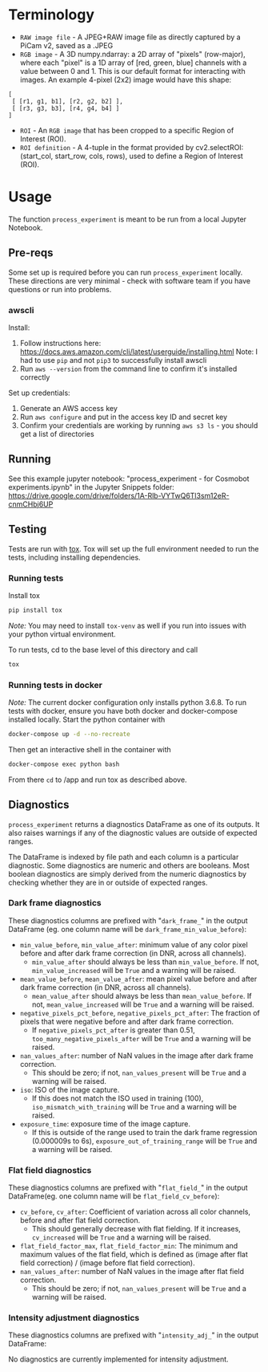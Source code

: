 # Terminology
* `RAW image file` - A JPEG+RAW image file as directly captured by a PiCam v2, saved as a .JPEG
* `RGB image` - A 3D numpy.ndarray: a 2D array of "pixels" (row-major), where each "pixel" is a 1D array of [red, green, blue] channels with a value between 0 and 1. This is our default format for interacting with images. An example 4-pixel (2x2) image would have this shape:

```
[
 [ [r1, g1, b1], [r2, g2, b2] ],
 [ [r3, g3, b3], [r4, g4, b4] ]
]
```

* `ROI` - An `RGB image` that has been cropped to a specific Region of Interest (ROI).
* `ROI definition` - A 4-tuple in the format provided by cv2.selectROI: (start_col, start_row, cols, rows), used to define a Region of Interest (ROI).


# Usage
The function `process_experiment` is meant to be run from a local Jupyter Notebook.

## Pre-reqs
Some set up is required before you can run `process_experiment` locally. These directions are very minimal - check with software team if you have questions or run into problems.

### awscli
Install:
1. Follow instructions here: https://docs.aws.amazon.com/cli/latest/userguide/installing.html
Note: I had to use `pip` and not `pip3` to successfully install awscli
2. Run `aws --version` from the command line to confirm it's installed correctly

Set up credentials:
1. Generate an AWS access key
2. Run `aws configure` and put in the access key ID and secret key
3. Confirm your credentials are working by running `aws s3 ls` - you should get a list of directories

## Running
See this example jupyter notebook: "process_experiment - for Cosmobot experiments.ipynb" in the Jupyter Snippets folder: https://drive.google.com/drive/folders/1A-Rlb-VYTwQ6Tl3sm12eR-cnmCHbj6UP

## Testing
Tests are run with [tox](https://tox.readthedocs.io/en/latest/). Tox will set up the full environment needed to run the tests, including installing dependencies.

### Running tests
Install tox
```sh
pip install tox
```
*Note:* You may need to install `tox-venv` as well if you run into issues with your python virtual environment.

To run tests, cd to the base level of this directory and call
```sh
tox
```

### Running tests in docker
*Note:* The current docker configuration only installs python 3.6.8.
To run tests with docker, ensure you have both docker and docker-compose installed locally.
Start the python container with
```sh
docker-compose up -d --no-recreate
```
Then get an interactive shell in the container with
```sh
docker-compose exec python bash
```
From there `cd` to /app and run tox as described above.

## Diagnostics

`process_experiment` returns a diagnostics DataFrame as one of its outputs.
It also raises warnings if any of the diagnostic values are outside of expected ranges.

The DataFrame is indexed by file path and each column is a particular diagnostic. Some diagnostics are numeric and others are booleans. Most boolean diagnostics are simply derived from the numeric diagnostics by checking whether they are in or outside of expected ranges.


### Dark frame diagnostics

These diagnostics columns are prefixed with "`dark_frame_`" in the output DataFrame (eg. one column name will be `dark_frame_min_value_before`):

* `min_value_before`, `min_value_after`: minimum value of any color pixel before and after dark frame correction (in DNR, across all channels).
  * `min_value_after` should always be less than `min_value_before`. If not, `min_value_increased` will be `True` and a warning will be raised.
* `mean_value_before`, `mean_value_after`: mean pixel value before and after dark frame correction (in DNR, across all channels).
  * `mean_value_after` should always be less than `mean_value_before`. If not, `mean_value_increased` will be `True` and a warning will be raised.
* `negative_pixels_pct_before`, `negative_pixels_pct_after`: The fraction of pixels that were negative before and after dark frame correction.
  * If `negative_pixels_pct_after` is greater than 0.51, `too_many_negative_pixels_after` will be `True` and a warning will be raised.
* `nan_values_after`: number of NaN values in the image after dark frame correction.
  * This should be zero; if not, `nan_values_present` will be `True` and a warning will be raised.
* `iso`: ISO of the image capture.
  * If this does not match the ISO used in training (100), `iso_mismatch_with_training` will be `True` and a warning will be raised.
* `exposure_time`: exposure time of the image capture.
  * If this is outside of the range used to train the dark frame regression (0.000009s to 6s), `exposure_out_of_training_range` will be `True` and a warning will be raised.

### Flat field diagnostics
These diagnostics columns are prefixed with "`flat_field_`" in the output DataFrame(eg. one column name will be `flat_field_cv_before`):

* `cv_before`, `cv_after`: Coefficient of variation across all color channels, before and after flat field correction.
  * This should generally decrease with flat fielding. If it increases, `cv_increased` will be `True` and a warning will be raised.
* `flat_field_factor_max`, `flat_field_factor_min`: The minimum and maximum values of the flat field, which is defined as (image after flat field correction) / (image before flat field correction).
* `nan_values_after`: number of NaN values in the image after flat field correction.
  * This should be zero; if not, `nan_values_present` will be `True` and a warning will be raised.

### Intensity adjustment diagnostics
These diagnostics columns are prefixed with "`intensity_adj_`" in the output DataFrame:

No diagnostics are currently implemented for intensity adjustment.
